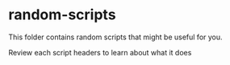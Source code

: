 # random-scripts

This folder contains random scripts that might be useful for you.

Review each script headers to learn about what it does

